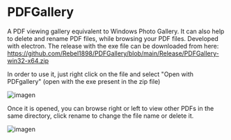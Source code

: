 # PDFGallery
A PDF viewing gallery equivalent to Windows Photo Gallery. It can also help to delete and rename PDF files, while browsing your PDF files. Developed with electron.
The release with the exe file can be downloaded from here:
https://github.com/Rebel1898/PDFGallery/blob/main/Release/PDFGallery-win32-x64.zip


In order to use it, just right click on the file and select "Open with PDFgallery" (open with the exe present in the zip file)

![imagen](https://user-images.githubusercontent.com/44053413/177223238-87d95ad8-55d0-4b3d-ae3c-665ffca6234c.png)

Once it is opened, you can browse right or left to view other PDFs in the same directory, click rename to change the file name or delete it.

![imagen](https://user-images.githubusercontent.com/44053413/177223474-6a21dc93-ad88-455e-97b1-751f8abf99f6.png)

